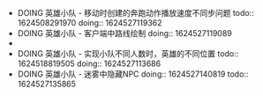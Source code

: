 - DOING 英雄小队 - 移动时创建的奔跑动作播放速度不同步问题
  todo:: 1624508291970
  doing:: 1624527119362
- DOING 英雄小队 - 客户端中路线绘制
  doing:: 1624527119089
-
- DOING 英雄小队 - 实现小队不同人数时，英雄的不同位置
  todo:: 1624518819505
  doing:: 1624527113686
- DOING 英雄小队 - 迷雾中隐藏NPC
  doing:: 1624527140819
  todo:: 1624527135865